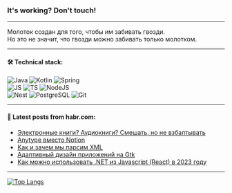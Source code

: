 ### It's working? Don't touch!

---
Молоток создан для того, чтобы им забивать гвозди. <br>
Но это не значит, что гвозди можно забивать только молотком.

---

#### 🛠️ Technical stack:

![Java](https://img.shields.io/badge/Java-informational?logo=Oracle&style=flat&logoColor=white&color=FF4500)
![Kotlin](https://img.shields.io/badge/Kotlin-informational?logo=Kotlin&style=flat&logoColor=white&color=774D97)
![Spring](https://img.shields.io/badge/SpringBoot-informational?logo=SpringBoot&style=flat&logoColor=white&color=6DB33F) <br>
![JS](https://img.shields.io/badge/JS-informational?logo=javaScript&style=flat&logoColor=black&color=F7Df1E)
![TS](https://img.shields.io/badge/TypeScript-informational?logo=typeScript&style=flat&logoColor=black&color=0667A8)
![NodeJS](https://img.shields.io/badge/NodeJS-informational?logo=node.js&style=flat&logoColor=white&color=70A760) <br>
![Nest](https://img.shields.io/badge/NestJS-informational?logo=NestJS&style=flat&logoColor=white&color=E0234E)
![PostgreSQL](https://img.shields.io/badge/PostgreSQL-informational?logo=PostgreSQL&style=flat&logoColor=white&color=DAA520)
![Git](https://img.shields.io/badge/Git-informational?logo=git&style=flat&logoColor=white&color=778899)

___

#### 💬 Latest posts from habr.com:

<!-- BLOG-POST-LIST:START -->
- [Электронные книги? Аудиокниги? Смешать, но не взбалтывать](https://habr.com/ru/companies/rostelecom/articles/763018/?utm_source=habrahabr&utm_medium=rss&utm_campaign=763018)
- [Anytype вместо Notion](https://habr.com/ru/articles/770158/?utm_source=habrahabr&utm_medium=rss&utm_campaign=770158)
- [Как и зачем мы парсим XML](https://habr.com/ru/companies/tensor/articles/769722/?utm_source=habrahabr&utm_medium=rss&utm_campaign=769722)
- [Адаптивный дизайн приложений на Gtk](https://habr.com/ru/companies/first/articles/770068/?utm_source=habrahabr&utm_medium=rss&utm_campaign=770068)
- [Как можно использовать .NET из Javascript &lpar;React&rpar; в 2023 году](https://habr.com/ru/articles/770058/?utm_source=habrahabr&utm_medium=rss&utm_campaign=770058)
<!-- BLOG-POST-LIST:END -->

---
[![Top Langs](https://github-readme-stats-git-master-advtsetting-gmailcom.vercel.app/api/top-langs/?username=zloylis&langs_count=10&hide_title=false&title_color=e6edf3&size_weight=0.5&count_weight=0.5&layout=compact&hide_border=true&theme=dracula)](https://github.com/zloylis)

<!-- ![GitHub stats](https://github-readme-stats-git-master-advtsetting-gmailcom.vercel.app/api?username=zloylis&show_icons=true&hide_border=true&theme=dracula&hide_title=true&include_all_commits=true&count_private=true&hide=contribs&hide_rank=true) -->
